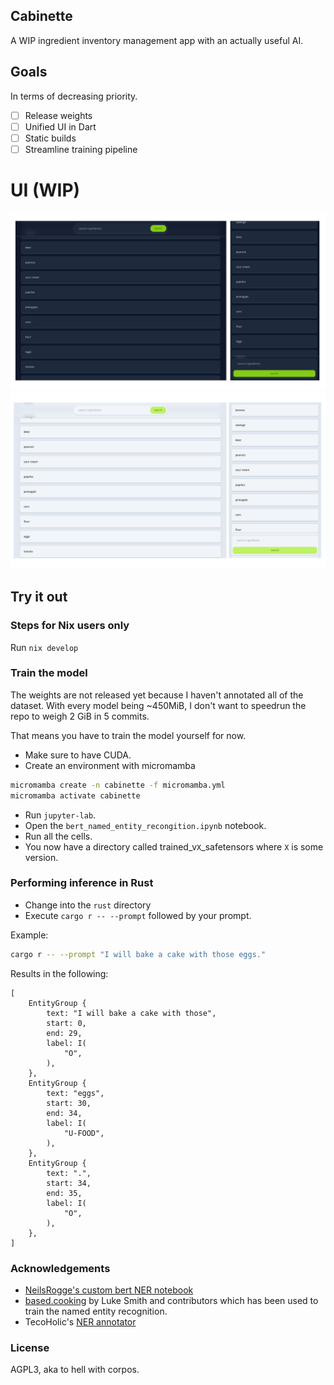 ## Cabinette

A WIP ingredient inventory management app with an actually useful AI.

## Goals

In terms of decreasing priority.

- [ ] Release weights
- [ ] Unified UI in Dart
- [ ] Static builds
- [ ] Streamline training pipeline

# UI (WIP)

![dark](/assets/dark.png)
![light](/assets/light.png)

## Try it out

### Steps for Nix users only

Run `nix develop`

### Train the model

The weights are not released yet because I haven't annotated all of the dataset.
With every model being ~450MiB, I don't want to speedrun the repo to weigh 2 GiB
in 5 commits.

That means you have to train the model yourself for now.
- Make sure to have CUDA.
- Create an environment with micromamba  
```sh
micromamba create -n cabinette -f micromamba.yml
micromamba activate cabinette
```
- Run `jupyter-lab`.
- Open the `bert_named_entity_recongition.ipynb` notebook.
- Run all the cells.
- You now have a directory called trained_v`X`_safetensors where `X` is some version.

### Performing inference in Rust

- Change into the `rust` directory
- Execute `cargo r -- --prompt` followed by your prompt.

Example:

```sh
cargo r -- --prompt "I will bake a cake with those eggs."
```

Results in the following:
 
```ron
[
    EntityGroup {
        text: "I will bake a cake with those",
        start: 0,
        end: 29,
        label: I(
            "O",
        ),
    },
    EntityGroup {
        text: "eggs",
        start: 30,
        end: 34,
        label: I(
            "U-FOOD",
        ),
    },
    EntityGroup {
        text: ".",
        start: 34,
        end: 35,
        label: I(
            "O",
        ),
    },
]
```

### Acknowledgements

- [NeilsRogge's custom bert NER notebook](https://github.com/NielsRogge/Transformers-Tutorials/blob/master/BERT/Custom_Named_Entity_Recognition_with_BERT.ipynb)
- [based.cooking](https://github.com/lukesmithxyz/based.cooking) by Luke Smith and contributors which has been used to train the named entity recognition.
- TecoHolic's [NER annotator](https://tecoholic.github.io/ner-annotator/)

### License

AGPL3, aka to hell with corpos.
